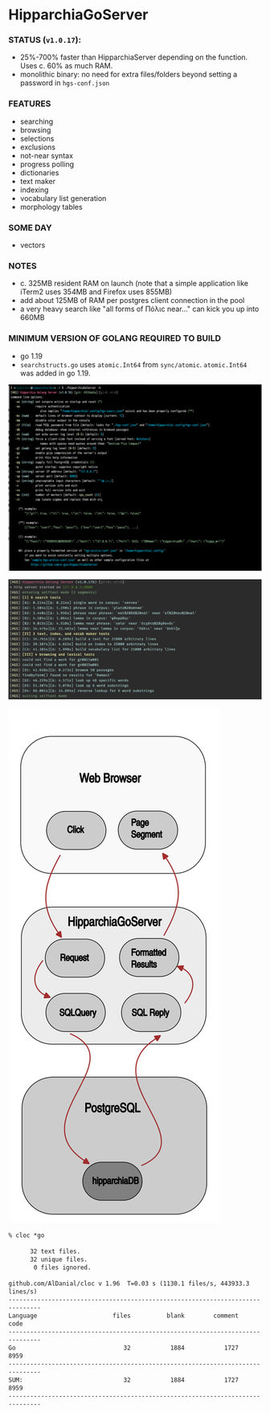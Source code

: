 # HipparchiaGoServer

### STATUS (`v1.0.17`):

* 25%-700% faster than HipparchiaServer depending on the function. Uses c. 60% as much RAM.
* monolithic binary: no need for extra files/folders beyond setting a password in `hgs-conf.json`

### FEATURES

* searching
* browsing 
* selections 
* exclusions 
* not-near syntax
* progress polling 
* dictionaries
* text maker
* indexing
* vocabulary list generation
* morphology tables

### SOME DAY

* vectors

### NOTES

* c. 325MB resident RAM on launch (note that a simple application like iTerm2 uses 354MB and Firefox uses 855MB)
* add about 125MB of RAM per postgres client connection in the pool
* a very heavy search like "all forms of Πόλιϲ near..." can kick you up into 660MB

### MINIMUM VERSION OF GOLANG REQUIRED TO BUILD
* go 1.19
* `searchstructs.go` uses `atomic.Int64` from `sync/atomic`. `atomic.Int64` was added in go 1.19.

![options](gitimg/hgscli.png)

![selftest](gitimg/selftest.png)

![workflow](gitimg/hipparchia_workflow.svg)

```
% cloc *go

      32 text files.
      32 unique files.                              
       0 files ignored.

github.com/AlDanial/cloc v 1.96  T=0.03 s (1130.1 files/s, 443933.3 lines/s)
-------------------------------------------------------------------------------
Language                     files          blank        comment           code
-------------------------------------------------------------------------------
Go                              32           1884           1727           8959
-------------------------------------------------------------------------------
SUM:                            32           1884           1727           8959
-------------------------------------------------------------------------------

```